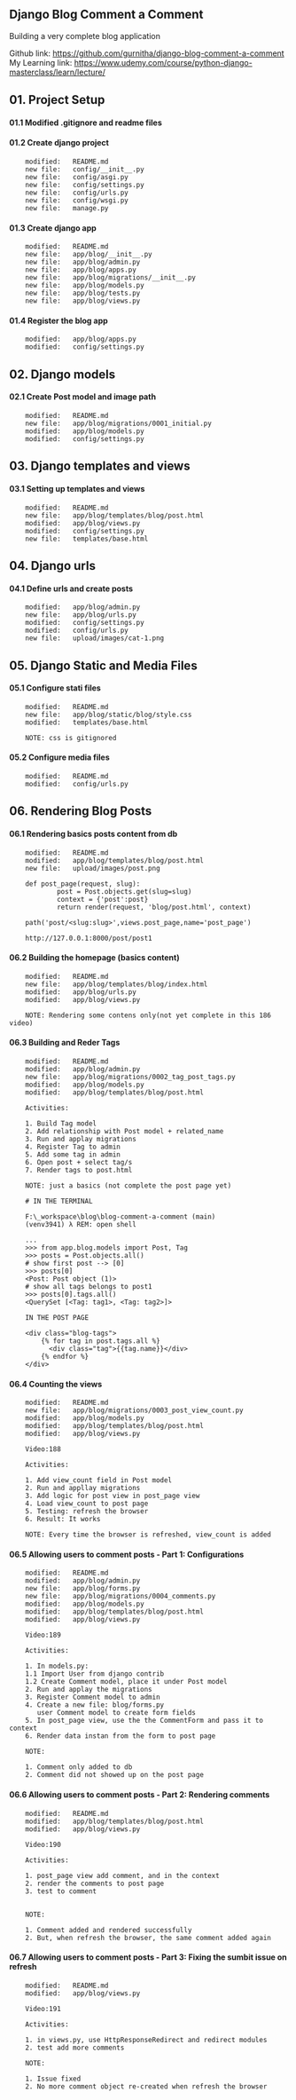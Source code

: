 ## Django Blog Comment a Comment 

Building a very complete blog application

Github link: https://github.com/gurnitha/django-blog-comment-a-comment
My Learning link: https://www.udemy.com/course/python-django-masterclass/learn/lecture/


## 01. Project Setup


#### 01.1 Modified .gitignore and readme files


#### 01.2 Create django project

        modified:   README.md
        new file:   config/__init__.py
        new file:   config/asgi.py
        new file:   config/settings.py
        new file:   config/urls.py
        new file:   config/wsgi.py
        new file:   manage.py


#### 01.3 Create django app

        modified:   README.md
        new file:   app/blog/__init__.py
        new file:   app/blog/admin.py
        new file:   app/blog/apps.py
        new file:   app/blog/migrations/__init__.py
        new file:   app/blog/models.py
        new file:   app/blog/tests.py
        new file:   app/blog/views.py


#### 01.4 Register the blog app

        modified:   app/blog/apps.py
        modified:   config/settings.py



## 02. Django models


#### 02.1 Create Post model and image path

        modified:   README.md
        new file:   app/blog/migrations/0001_initial.py
        modified:   app/blog/models.py
        modified:   config/settings.py



## 03. Django templates and views


#### 03.1 Setting up templates and views

        modified:   README.md
        new file:   app/blog/templates/blog/post.html
        modified:   app/blog/views.py
        modified:   config/settings.py
        new file:   templates/base.html



## 04. Django urls


#### 04.1 Define urls and create posts

        modified:   app/blog/admin.py
        new file:   app/blog/urls.py
        modified:   config/settings.py
        modified:   config/urls.py
        new file:   upload/images/cat-1.png



## 05. Django Static and Media Files


#### 05.1 Configure stati files

        modified:   README.md
        new file:   app/blog/static/blog/style.css
        modified:   templates/base.html

        NOTE: css is gitignored


#### 05.2 Configure media files

        modified:   README.md
        modified:   config/urls.py



## 06. Rendering Blog Posts


#### 06.1 Rendering basics posts content from db

        modified:   README.md
        modified:   app/blog/templates/blog/post.html
        new file:   upload/images/post.png

        def post_page(request, slug):
                post = Post.objects.get(slug=slug)
                context = {'post':post}
                return render(request, 'blog/post.html', context)

        path('post/<slug:slug>',views.post_page,name='post_page')

        http://127.0.0.1:8000/post/post1


#### 06.2 Building the homepage (basics content)

        modified:   README.md
        new file:   app/blog/templates/blog/index.html
        modified:   app/blog/urls.py
        modified:   app/blog/views.py

        NOTE: Rendering some contens only(not yet complete in this 186 video)


#### 06.3 Building and Reder Tags

        modified:   README.md
        modified:   app/blog/admin.py
        new file:   app/blog/migrations/0002_tag_post_tags.py
        modified:   app/blog/models.py
        modified:   app/blog/templates/blog/post.html

        Activities:

        1. Build Tag model
        2. Add relationship with Post model + related_name
        3. Run and applay migrations
        4. Register Tag to admin
        5. Add some tag in admin
        6. Open post + select tag/s
        7. Render tags to post.html

        NOTE: just a basics (not complete the post page yet)

        # IN THE TERMINAL

        F:\_workspace\blog\blog-comment-a-comment (main)
        (venv3941) λ REM: open shell

        ...
        >>> from app.blog.models import Post, Tag
        >>> posts = Post.objects.all()
        # show first post --> [0]
        >>> posts[0]
        <Post: Post object (1)>
        # show all tags belongs to post1
        >>> posts[0].tags.all()
        <QuerySet [<Tag: tag1>, <Tag: tag2>]>

        IN THE POST PAGE

        <div class="blog-tags">
            {% for tag in post.tags.all %}
              <div class="tag">{{tag.name}}</div>
            {% endfor %}
        </div>


#### 06.4 Counting the views

        modified:   README.md
        new file:   app/blog/migrations/0003_post_view_count.py
        modified:   app/blog/models.py
        modified:   app/blog/templates/blog/post.html
        modified:   app/blog/views.py

        Video:188

        Activities:

        1. Add view_count field in Post model
        2. Run and appllay migrations
        3. Add logic for post view in post_page view
        4. Load view_count to post page
        5. Testing: refresh the browser
        6. Result: It works

        NOTE: Every time the browser is refreshed, view_count is added


#### 06.5 Allowing users to comment posts - Part 1: Configurations

        modified:   README.md
        modified:   app/blog/admin.py
        new file:   app/blog/forms.py
        new file:   app/blog/migrations/0004_comments.py
        modified:   app/blog/models.py
        modified:   app/blog/templates/blog/post.html
        modified:   app/blog/views.py

        Video:189

        Activities:

        1. In models.py:
        1.1 Import User from django contrib
        1.2 Create Comment model, place it under Post model
        2. Run and applay the migrations
        3. Register Comment model to admin
        4. Create a new file: blog/forms.py
           user Comment model to create form fields
        5. In post_page view, use the the CommentForm and pass it to  context
        6. Render data instan from the form to post page

        NOTE:

        1. Comment only added to db
        2. Comment did not showed up on the post page


#### 06.6 Allowing users to comment posts - Part 2: Rendering comments

        modified:   README.md
        modified:   app/blog/templates/blog/post.html
        modified:   app/blog/views.py

        Video:190

        Activities:

        1. post_page view add comment, and in the context
        2. render the comments to post page
        3. test to comment


        NOTE:

        1. Comment added and rendered successfully
        2. But, when refresh the browser, the same comment added again


#### 06.7 Allowing users to comment posts - Part 3: Fixing the sumbit issue on refresh

        modified:   README.md
        modified:   app/blog/views.py
        
        Video:191

        Activities:

        1. in views.py, use HttpResponseRedirect and redirect modules
        2. test add more comments

        NOTE:

        1. Issue fixed
        2. No more comment object re-created when refresh the browser